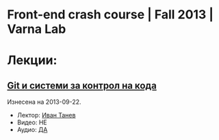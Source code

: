 Front-end crash course | Fall 2013 | Varna Lab
==============================================

# Лекции: #

## [Git и системи за контрол на кода](https://github.com/FrontendCrashCourse-Varnalab/lectures/tree/master/GIT) ##
Изнесена на 2013-09-22.

 - Лектор: [Иван Танев](https://github.com/CraftyShadow)
 - Видео: НЕ
 - Аудио: [ДА](http://www.mediafire.com/download/4xlrdxi42sm9hse/Git_lecture%5B2013-09-22%5D.mp3)
